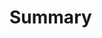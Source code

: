 # Summary

<!-- 
  Be sure your Pull Request includes:

  - JIRA ticket number in the title, and link in the summary
  - An accurate summary of what is being added/edited/removed
  - Tests (unit, component, regression)
  - Updated documentation and commented code
  - Link to Figma, if applicable
  - Conventional Commits
-->
